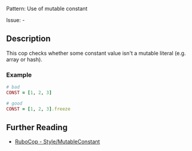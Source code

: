 Pattern: Use of mutable constant

Issue: -

## Description

This cop checks whether some constant value isn't a mutable literal (e.g. array or hash).

### Example

```ruby
# bad
CONST = [1, 2, 3]

# good
CONST = [1, 2, 3].freeze
```

## Further Reading

* [RuboCop - Style/MutableConstant](https://rubocop.readthedocs.io/en/latest/cops_style/#stylemutableconstant)
